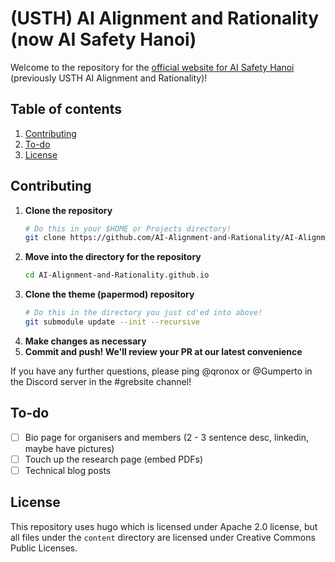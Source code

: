 # (USTH) AI Alignment and Rationality (now AI Safety Hanoi)
Welcome to the repository for the [official website for AI Safety Hanoi](https://ai-alignment-and-rationality.github.io/)
(previously USTH AI Alignment and Rationality)!

## Table of contents
1. [Contributing](#contributing)
2. [To-do](#to-do)
3. [License](#license)

## Contributing

1. **Clone the repository**
   ```bash
   # Do this in your $HOME or Projects directory!
   git clone https://github.com/AI-Alignment-and-Rationality/AI-Alignment-and-Rationality.github.io.git
   ```
2. **Move into the directory for the repository**
   ```bash
   cd AI-Alignment-and-Rationality.github.io
   ```
3. **Clone the theme (papermod) repository**
   ```bash
   # Do this in the directory you just cd'ed into above! 
   git submodule update --init --recursive
   ```
4. **Make changes as necessary**
5. **Commit and push! We'll review your PR at our latest convenience**

If you have any further questions, please ping @qronox or @Gumperto in 
the Discord server in the #grebsite channel!

## To-do
- [ ] Bio page for organisers and members (2 - 3 sentence desc, linkedin, maybe have pictures)
- [ ] Touch up the research page (embed PDFs)
- [ ] Technical blog posts

## License

This repository uses hugo which is licensed under Apache 2.0 license, but all
files under the `content` directory are licensed under Creative Commons Public Licenses.
